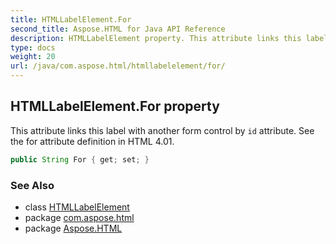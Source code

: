 ```yaml
---
title: HTMLLabelElement.For
second_title: Aspose.HTML for Java API Reference
description: HTMLLabelElement property. This attribute links this label with another form control by id attribute. See the for attribute definition in HTML 4.01
type: docs
weight: 20
url: /java/com.aspose.html/htmllabelelement/for/
---
```

## HTMLLabelElement.For property

This attribute links this label with another form control by `id` attribute. See the for attribute definition in HTML 4.01.

```java
public String For { get; set; }
```

### See Also

* class [HTMLLabelElement](../)
* package [com.aspose.html](../../htmllabelelement/)
* package [Aspose.HTML](../../../)
